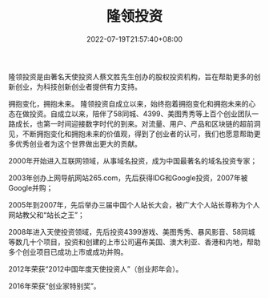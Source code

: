 ﻿---
weight: 
title: "隆领投资"
description: "隆领投资是由著名天使投资人蔡文胜先生创办的股权投资机构，旨在帮助更多的创新创业，为科技创新创业者提供有力支持"
date: 2022-07-19T21:57:40+08:00
lastmod: 2022-07-19T16:45:40+08:00
draft: false
authors: ["seven"]
featuredImage: "longlingtouzi.png"
link: "http://www.longling.com/"
tags: ["投资机构","隆领投资"]
categories: ["navigation"]
navigation: ["投资机构"]
lightgallery: true
toc: true
pinned: false
recommend: false
recommend1: false
---
隆领投资是由著名天使投资人蔡文胜先生创办的股权投资机构，旨在帮助更多的创新创业，为科技创新创业者提供有力支持。

拥抱变化，拥抱未来。
隆领投资自成立以来，始终抱着拥抱变化和拥抱未来的心态在做投资。自成立以来，陪伴了58同城、4399、美图秀秀等上百个创业团队一路成长，也第一时间迎接数字时代的到来。对流量、用户、产品和区块链的超前洞见，不断拥抱变化和拥抱未来的价值观，得到了创业者的认可，我们也愿意帮助更多优秀创业者为这个世界做出更大的贡献。

2000年开始进入互联网领域，从事域名投资，成为中国最著名的域名投资专家；

2003年创办上网导航网站265.com，先后获得IDG和Google投资，2007年被Google并购；

2005年到2007年，先后举办三届中国个人站长大会，被广大个人站长尊称为个人网站教父和“站长之王”；

2008年进入天使投资领域，先后投资4399游戏、美图秀秀、暴风影音、58同城等数几十个项目，投资和创建的上市公司遍布美国、澳大利亚、香港和内地，帮助多个创业项目已成功上市或成功并购。

2012年荣获“2012中国年度天使投资人”（创业邦年会）。

2016年荣获“创业家特别奖”。